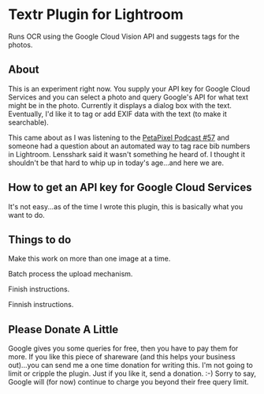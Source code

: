 # Textr Plugin for Lightroom #

Runs OCR using the Google Cloud Vision API and suggests tags for the
photos.

## About

This is an experiment right now.  You supply your API key for Google
Cloud Services and you can select a photo and query Google's API for
what text might be in the photo.  Currently it displays a dialog box
with the text.  Eventually, I'd like it to tag or add EXIF data with
the text (to make it searchable).

This came about as I was listening to
the [PetaPixel Podcast #57][PPP57] and someone had a question about an
automated way to tag race bib numbers in Lightroom.  Lensshark said it
wasn't something he heard of.  I thought it shouldn't be that hard to
whip up in today's age...and here we are.

[PPP57]: https://petapixel.com/2016/03/20/ep-57-strobist-david-hobby-sticks-consumers/

## How to get an API key for Google Cloud Services

It's not easy...as of the time I wrote this plugin, this is basically
what you want to do.

## Things to do

Make this work on more than one image at a time.

Batch process the upload mechanism. 

Finish instructions.

Finnish instructions. 

## Please Donate A Little

Google gives you some queries for free, then you have to pay them for
more.  If you like this piece of shareware (and this helps your
business out)...you can send me a one time donation for writing this.
I'm not going to limit or cripple the plugin.  Just if you like it,
send a donation. :-) Sorry to say, Google will (for now) continue to
charge you beyond their free query limit.
